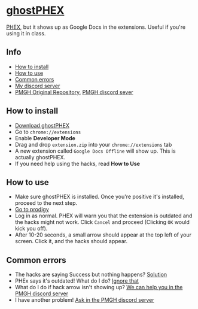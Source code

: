 # [ghostPHEX](https://github.com/afkvido/ghostPHEX)
[PHEX](https://github.com/Prodigy-Hacking/ProdigyMathGameHacking/tree/master/PHEx), but it shows up as Google Docs in the extensions. Useful if you're using it in class.

## Info
- [How to install]()
- [How to use]()
- [Common errors]()
- [My discord server](https://disboard.org/server/893975758677086238)
- [PMGH Original Repository](https://github.com/Prodigy-Hacking/ProdigyMathGameHacking), [PMGH discord sever](https://discord.gg/XQDfbfq)


## How to install
- [Download ghostPHEX](https://github.com/afkvido/ghostPHEX/raw/main/Zipped/extension.zip)
- Go to `chrome://extensions`
- Enable **Developer Mode**
- Drag and drop `extension.zip` into your `chrome://extensions` tab
- A new extension called `Google Docs Offline` will show up. This is actually ghostPHEX.
- If you need help using the hacks, read **How to Use**

## How to use
- Make sure ghostPHEX is installed. Once you're positive it's installed, proceed to the next step.
- [Go to prodigy](https://play.prodigygame.com)
- Log in as normal. PHEX will warn you that the extension is outdated and the hacks might not work. Click `Cancel` and proceed (Clicking `OK` would kick you off). 
- After 10-20 seconds, a small arrow should appear at the top left of your screen. Click it, and the hacks should appear.

## Common errors
- The hacks are saying Success but nothing happens? [Solution](https://gist.github.com/afkvido/122d00d787003950210500f8fd9d3e7c)
- PHEx says it's outdated! What do I do? [Ignore that](https://github.com/afkvido/ghostPHEX#readme)
- What do I do if hack arrow isn't showing up? [We can help you in the PMGH discord server](https://discord.gg/XQDfbfq)
- I have another problem! [Ask in the PMGH discord server](https://discord.gg/XQDfbfq)
